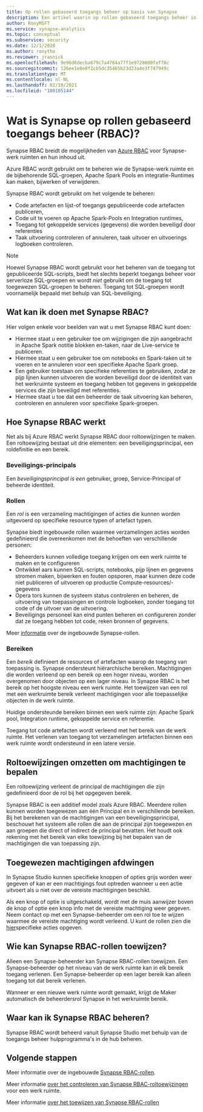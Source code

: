 ```yaml
---
title: Op rollen gebaseerd toegangs beheer op basis van Synapse
description: Een artikel waarin op rollen gebaseerd toegangs beheer in azure Synapse Analytics wordt uitgelegd
author: RonyMSFT
ms.service: synapse-analytics
ms.topic: conceptual
ms.subservice: security
ms.date: 12/1/2020
ms.author: ronytho
ms.reviewer: jrasnick
ms.openlocfilehash: 9e96d6decba679c7a4764a77f1e9720000faf78c
ms.sourcegitcommit: 126ee1e8e8f2cb5dc35465b23d23a4e3f747949c
ms.translationtype: MT
ms.contentlocale: nl-NL
ms.lasthandoff: 02/10/2021
ms.locfileid: "100105144"
---
```

# <a name="what-is-synapse-role-based-access-control-rbac"></a>Wat is Synapse op rollen gebaseerd toegangs beheer (RBAC)?

Synapse RBAC breidt de mogelijkheden van [Azure RBAC](../../role-based-access-control/overview.md) voor Synapse-werk ruimten en hun inhoud uit. 

Azure RBAC wordt gebruikt om te beheren wie de Synapse-werk ruimte en de bijbehorende SQL-groepen, Apache Spark Pools en integratie-Runtimes kan maken, bijwerken of verwijderen.

Synapse RBAC wordt gebruikt om het volgende te beheren:
- Code artefacten en lijst-of toegangs gepubliceerde code artefacten publiceren, 
- Code uit te voeren op Apache Spark-Pools en Integration runtimes,
- Toegang tot gekoppelde services (gegevens) die worden beveiligd door referenties 
- Taak uitvoering controleren of annuleren, taak uitvoer en uitvoerings logboeken controleren.  

>[!Note]
>Hoewel Synapse RBAC wordt gebruikt voor het beheren van de toegang tot gepubliceerde SQL-scripts, biedt het slechts beperkt toegangs beheer voor serverloze SQL-groepen en wordt _niet_ gebruikt om de toegang tot toegewezen SQL-groepen te beheren.  Toegang tot SQL-groepen wordt voornamelijk bepaald met behulp van SQL-beveiliging.

## <a name="what-can-i-do-with-synapse-rbac"></a>Wat kan ik doen met Synapse RBAC?

Hier volgen enkele voor beelden van wat u met Synapse RBAC kunt doen:
  - Hiermee staat u een gebruiker toe om wijzigingen die zijn aangebracht in Apache Spark notitie blokken en-taken, naar de Live-service te publiceren.
  - Hiermee staat u een gebruiker toe om notebooks en Spark-taken uit te voeren en te annuleren voor een specifieke Apache Spark groep.
  - Een gebruiker toestaan om specifieke referenties te gebruiken, zodat ze pijp lijnen kunnen uitvoeren die worden beveiligd door de identiteit van het werkruimte systeem en toegang hebben tot gegevens in gekoppelde services die zijn beveiligd met referenties. 
  - Hiermee staat u toe dat een beheerder de taak uitvoering kan beheren, controleren en annuleren voor specifieke Spark-groepen.    

## <a name="how-synapse-rbac-works"></a>Hoe Synapse RBAC werkt
Net als bij Azure RBAC werkt Synapse RBAC door roltoewijzingen te maken. Een roltoewijzing bestaat uit drie elementen: een beveiligingsprincipal, een roldefinitie en een bereik.  

### <a name="security-principals"></a>Beveiligings-principals

Een _beveiligingsprincipal is een_ gebruiker, groep, Service-Principal of beheerde identiteit.

### <a name="roles"></a>Rollen
 
Een _rol_ is een verzameling machtigingen of acties die kunnen worden uitgevoerd op specifieke resource typen of artefact typen.

Synapse biedt ingebouwde rollen waarmee verzamelingen acties worden gedefinieerd die overeenkomen met de behoeften van verschillende personen:
- Beheerders kunnen volledige toegang krijgen om een werk ruimte te maken en te configureren 
- Ontwikkel aars kunnen SQL-scripts, notebooks, pijp lijnen en gegevens stromen maken, bijwerken en fouten opsporen, maar kunnen deze code niet publiceren of uitvoeren op productie Compute-resources/-gegevens
- Opera tors kunnen de systeem status controleren en beheren, de uitvoering van toepassingen en controle logboeken, zonder toegang tot code of de uitvoer van de uitvoering.
- Beveiligings personeel kan eind punten beheren en configureren zonder dat ze toegang hebben tot code, reken bronnen of gegevens.

Meer [informatie](./synapse-workspace-synapse-rbac-roles.md) over de ingebouwde Synapse-rollen. 

### <a name="scopes"></a>Bereiken

Een _bereik_ definieert de resources of artefacten waarop de toegang van toepassing is.  Synapse ondersteunt hiërarchische bereiken.  Machtigingen die worden verleend op een bereik op een hoger niveau, worden overgenomen door objecten op een lager niveau.  In Synapse RBAC is het bereik op het hoogste niveau een werk ruimte.  Het toewijzen van een rol met een werkruimte bereik verleent machtigingen voor alle toepasselijke objecten in de werk ruimte.  

Huidige ondersteunde bereiken binnen een werk ruimte zijn: Apache Spark pool, Integration runtime, gekoppelde service en referentie. 

Toegang tot code artefacten wordt verleend met het bereik van de werk ruimte.  Het verlenen van toegang tot verzamelingen artefacten binnen een werk ruimte wordt ondersteund in een latere versie.

## <a name="resolving-role-assignments-to-determine-permissions"></a>Roltoewijzingen omzetten om machtigingen te bepalen

Een roltoewijzing verleent de principal de machtigingen die zijn gedefinieerd door de rol bij het opgegeven bereik.

Synapse RBAC is een additief model zoals Azure RBAC. Meerdere rollen kunnen worden toegewezen aan één Principal en in verschillende bereiken. Bij het berekenen van de machtigingen van een beveiligingsprincipal, beschouwt het systeem alle rollen die aan de principal zijn toegewezen en aan groepen die direct of indirect de principal bevatten.  Het houdt ook rekening met het bereik van elke toewijzing bij het bepalen van de machtigingen die van toepassing zijn.  

## <a name="enforcing-assigned-permissions"></a>Toegewezen machtigingen afdwingen

In Synapse Studio kunnen specifieke knoppen of opties grijs worden weer gegeven of kan er een machtigings fout optreden wanneer u een actie uitvoert als u niet over de vereiste machtigingen beschikt. 

Als een knop of optie is uitgeschakeld, wordt met de muis aanwijzer boven de knop of optie een knop info met de vereiste machtiging weer gegeven.  Neem contact op met een Synapse-beheerder om een rol toe te wijzen waarmee de vereiste machtiging wordt verleend. U kunt de rollen zien die [hier](./synapse-workspace-synapse-rbac-roles.md)specifieke acties opgeven.

## <a name="who-can-assign-synapse-rbac-roles"></a>Wie kan Synapse RBAC-rollen toewijzen?

Alleen een Synapse-beheerder kan Synapse RBAC-rollen toewijzen.  Een Synapse-beheerder op het niveau van de werk ruimte kan in elk bereik toegang verlenen.  Een Synapse-beheerder op een lager bereik kan alleen toegang tot dat bereik verlenen. 

Wanneer er een nieuwe werk ruimte wordt gemaakt, krijgt de Maker automatisch de beheerdersrol Synapse in het werkruimte bereik.   

## <a name="where-do-i-manage-synapse-rbac"></a>Waar kan ik Synapse RBAC beheren?

Synapse RBAC wordt beheerd vanuit Synapse Studio met behulp van de toegangs beheer hulpprogramma's in de hub beheren. 

## <a name="next-steps"></a>Volgende stappen

Meer informatie over de ingebouwde [Synapse RBAC-rollen](./synapse-workspace-synapse-rbac-roles.md).

Meer informatie [over het controleren van Synapse RBAC-roltoewijzingen](./how-to-review-synapse-rbac-role-assignments.md) voor een werk ruimte.

Meer informatie [over het toewijzen van Synapse RBAC-rollen](./how-to-manage-synapse-rbac-role-assignments.md)